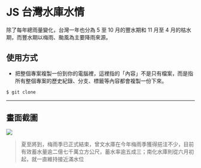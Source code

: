 # JS 台灣水庫水情

除了每年總雨量變化，台灣一年也分為 5 至 10 月的豐水期和 11 月至 4 月的枯水期，而豐水期以梅雨、颱風為主要降雨來源。

## 使用方式
- 把整個專案複製一份到你的電腦裡，這裡指的「內容」不是只有檔案，而是指所有整個專案的歷史紀錄、分支、標籤等內容都會複製一份下來。
```sh
$ git clone
```

----

## 畫面截圖
![](https://i.imgur.com/SZPKMDU.png)
> 夏至將到，梅雨季已正式結束，曾文水庫在今年梅雨季獲得挹注不少，目前有效蓄水量逾二億七千萬立方公尺，蓄水率逾五成三；南化水庫則從六月初起，就一直維持接近滿水位